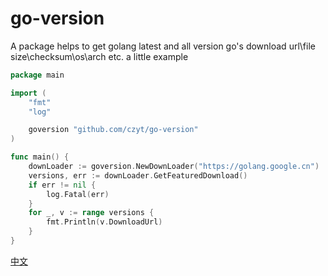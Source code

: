# go-version 
A package helps to get golang latest and all version go's  download url\file size\checksum\os\arch etc.
a little example
```go
package main

import (
	"fmt"
	"log"

	goversion "github.com/czyt/go-version"
)

func main() {
	downLoader := goversion.NewDownLoader("https://golang.google.cn")
	versions, err := downLoader.GetFeaturedDownload()
	if err != nil {
		log.Fatal(err)
	}
	for _, v := range versions {
		fmt.Println(v.DownloadUrl)
	}
}

```
[中文](./README_CN.md)
